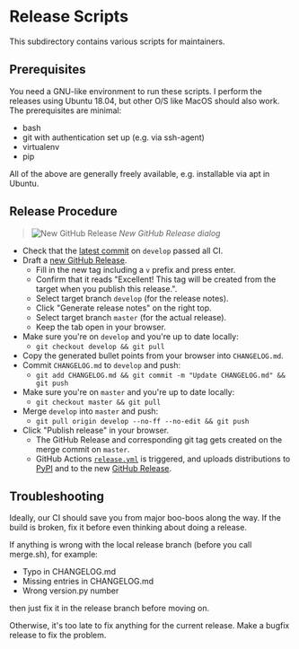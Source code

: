 # Release Scripts

This subdirectory contains various scripts for maintainers.

## Prerequisites

You need a GNU-like environment to run these scripts.  I perform the releases
using Ubuntu 18.04, but other O/S like MacOS should also work.  The
prerequisites are minimal:

- bash
- git with authentication set up (e.g. via ssh-agent)
- virtualenv
- pip

All of the above are generally freely available, e.g. installable via apt in Ubuntu.

## Release Procedure

> ![New GitHub Release](https://github.com/user-attachments/assets/cf8f2fa4-37c1-4e50-9fd8-ab6e3fd705b5)
> *New GitHub Release dialog*

- Check that the [latest commit](https://github.com/piskvorky/smart_open/commits/develop) on `develop` passed all CI.
- Draft a [new GitHub Release](https://github.com/piskvorky/smart_open/releases/new).
    - Fill in the new tag including a `v` prefix and press enter.
    - Confirm that it reads "Excellent! This tag will be created from the target when you publish this release.".
    - Select target branch `develop` (for the release notes).
    - Click "Generate release notes" on the right top.
    - Select target branch `master` (for the actual release).
    - Keep the tab open in your browser.
- Make sure you're on `develop` and you're up to date locally:
    - `git checkout develop && git pull`
- Copy the generated bullet points from your browser into `CHANGELOG.md`.
- Commit `CHANGELOG.md` to `develop` and push:
    - `git add CHANGELOG.md && git commit -m "Update CHANGELOG.md" && git push`
- Make sure you're on `master` and you're up to date locally:
    - `git checkout master && git pull`
- Merge `develop` into `master` and push:
    - `git pull origin develop --no-ff --no-edit && git push`
- Click "Publish release" in your browser.
    - The GitHub Release and corresponding git tag gets created on the merge commit on `master`.
    - GitHub Actions [`release.yml`](https://github.com/piskvorky/smart_open/actions/workflows/release.yml) is triggered, and uploads distributions to [PyPI](https://pypi.org/project/smart-open/) and to the new [GitHub Release](https://github.com/piskvorky/smart_open/releases).

## Troubleshooting

Ideally, our CI should save you from major boo-boos along the way.
If the build is broken, fix it before even thinking about doing a release.

If anything is wrong with the local release branch (before you call merge.sh), for example:

- Typo in CHANGELOG.md
- Missing entries in CHANGELOG.md
- Wrong version.py number

then just fix it in the release branch before moving on.

Otherwise, it's too late to fix anything for the current release.
Make a bugfix release to fix the problem.
